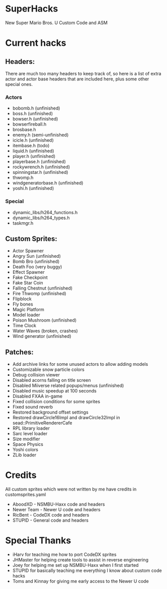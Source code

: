 # SuperHacks
New Super Mario Bros. U Custom Code and ASM

# Current hacks
## Headers:
There are much too many headers to keep track of, so here is a list of extra actor and actor base headers that are included here, plus some other special ones.
### Actors
* bobomb.h (unfinished)
* boss.h (unfinished)
* bowser.h (unfinished)
* bowserfireball.h
* brosbase.h
* enemy.h (semi-unfinished)
* icicle.h (unfinished)
* itembase.h (todo)
* liquid.h (unfinished)
* player.h (unfinished)
* playerbase.h (unfinished)
* rockywrench.h (unfinished)
* spinningstar.h (unfinished)
* thwomp.h
* windgeneratorbase.h (unfinished)
* yoshi.h (unfinished)
### Special
* dynamic_libs/h264_functions.h
* dynamic_libs/h264_types.h
* taskmgr.h
## Custom Sprites:
* Actor Spawner
* Angry Sun (unfinished)
* Bomb Bro (unfinished)
* Death Foo (very buggy)
* Effect Spawner
* Fake Checkpoint
* Fake Star Coin
* Falling Chestnut (unfinished)
* Fire Thwomp (unfinished)
* Flipblock
* Fly bones
* Magic Platform
* Model loader
* Poison Mushroom (unfinished)
* Time Clock
* Water Waves (broken, crashes)
* Wind generator (unfinished)
## Patches:
* Add archive links for some unused actors to allow adding models
* Customizable snow particle colors
* Debug collision viewer
* Disabled acorns falling on title screen
* Disabled Miiverse related popups/menus (unfinished)
* Disabled music speedup at 100 seconds
* Disabled FXAA in-game
* Fixed collision conditions for some sprites
* Fixed sound reverb
* Restored background offset settings
* Restored drawCircle16Impl and drawCircle32Impl in sead::PrimitiveRendererCafe
* RPL library loader
* Sarc level loader
* Size modifier
* Space Physics
* Yoshi colors
* ZLib loader

# Credits
All custom sprites which were not written by me have credits in customsprites.yaml
* AboodXD - NSMBU-Haxx code and headers
* Newer Team - Newer U code and headers
* RicBent - CodeDX code and headers
* STUPID - General code and headers

# Special Thanks
* iHarv for teaching me how to port CodeDX sprites
* JHMaster for helping create tools to assist in reverse engineering
* Joey for helping me set up NSMBU-Haxx when I first started
* STUPID for basically teaching me everything I know about custom code hacks
* Toms and Kinnay for giving me early access to the Newer U code

